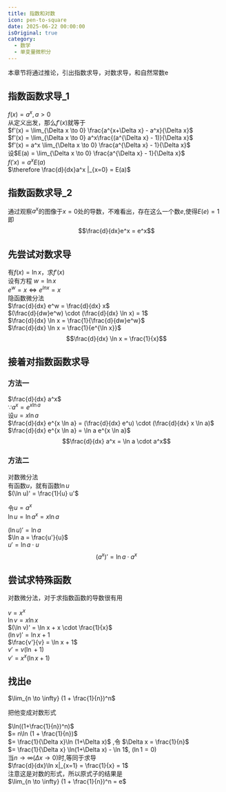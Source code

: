 ```yaml
---
title: 指数和对数
icon: pen-to-square
date: 2025-06-22 00:00:00
isOriginal: true
category:
  - 数学
  - 单变量微积分
---
```


<!-- more -->

本章节将通过推论，引出指数求导，对数求导，和自然常数e

## 指数函数求导_1

$f(x) = a^x, a > 0$  
从定义出发，那么$f'(x)$就等于  
$f'(x) = \lim_{\Delta x \to 0} \frac{a^{x+\Delta x} - a^x}{\Delta x}$  
$f'(x) = \lim_{\Delta x \to 0} a^x\frac{(a^{\Delta x} - 1)}{\Delta x}$  
$f'(x) = a^x \lim_{\Delta x \to 0} \frac{a^{\Delta x} - 1}{\Delta x}$  
设$E(a) = \lim_{\Delta x \to 0} \frac{a^{\Delta x} - 1}{\Delta x}$  
$f('x) = a^xE(a)$  
$\therefore \frac{d}{dx}a^x |_{x=0} = E(a)$

## 指数函数求导_2 

通过观察$a^x$的图像于$x=0$处的导数，不难看出，存在这么一个数$e$,使得$E(e) = 1$  
即 
$$\frac{d}{dx}e^x = e^x$$

## 先尝试对数求导

有$f(x) = \ln x$，求$f'(x)$  
设有方程 $w = \ln x$  
$e^w = x \Longleftrightarrow e^{lnx} = x$  
隐函数微分法  
$\frac{d}{dx} e^w = \frac{d}{dx} x$  
$(\frac{d}{dw}e^w) \cdot (\frac{d}{dx} \ln x) = 1$  
$\frac{d}{dx} \ln x = \frac{1}{\frac{d}{dw}e^w}$  
$\frac{d}{dx} \ln x = \frac{1}{e^{\ln x}}$  
$$\frac{d}{dx} \ln x = \frac{1}{x}$$

## 接着对指数函数求导


### 方法一

$\frac{d}{dx} a^x$  
$\because a^x = e^{x \ln a}$  
设$u = x \ln a$  
$\frac{d}{dx} e^{x \ln a} = (\frac{d}{dx} e^u) \cdot (\frac{d}{dx} x \ln a)$  
$\frac{d}{dx} e^{x \ln a} = \ln a e^{x \ln a}$  
$$\frac{d}{dx} a^x = \ln a \cdot a^x$$  

### 方法二

对数微分法  
有函数$u$，就有函数$\ln u$  
$(\ln u)' = \frac{1}{u} u'$

令$u = a^x$  
$\ln u = \ln a^x = x \ln a$

$(\ln u)' = \ln a$  
$\ln a = \frac{u'}{u}$  
$u' = \ln a \cdot u$  
$$(a^x)' = \ln a \cdot a^x$$


## 尝试求特殊函数

对数微分法，对于求指数函数的导数很有用

$v = x^x$  
$\ln v = x \ln x$  
$(\ln v)' = \ln x + x \cdot \frac{1}{x}$  
$(\ln v)' = \ln x + 1$  
$\frac{v'}{v} = \ln x + 1$  
$v' = v(\ln + 1)$  
$v' = x^x (\ln x + 1)$

## 找出e

$\lim_{n \to \infty} (1 + \frac{1}{n})^n$

把他变成对数形式

$\ln((1+\frac{1}{n})^n)$  
$= n\ln (1 + \frac{1}{n})$  
$= \frac{1}{\Delta x}\ln (1+\Delta x)$ ,令 $\Delta x = \frac{1}{n}$   
$= \frac{1}{\Delta x} \ln(1+\Delta x) - \ln 1$, ($\ln 1 = 0)$  
当$n \to \infty (\Delta x \to 0)$时,等同于求导  
$\frac{d}{dx}\ln x|_{x=1} = \frac{1}{x} = 1$  
注意这是对数的形式，所以原式子的结果是  
$\lim_{n \to \infty} (1 + \frac{1}{n})^n = e$